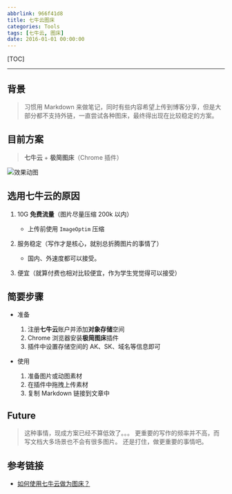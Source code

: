```yaml
---
abbrlink: 966f41d8
title: 七牛云图床
categories: Tools
tags: [七牛云, 图床]
date: 2016-01-01 00:00:00
---
```


[TOC]

---

## 背景

> 习惯用 Markdown 来做笔记，同时有些内容希望上传到博客分享，但是大部分都不支持外链，一直尝试各种图床，最终得出现在比较稳定的方案。

## 目前方案

> **七牛云** + **极简图床**（Chrome 插件）

![效果动图](http://upload-images.jianshu.io/upload_images/80247-75dc6f1261f0ae9c.jpg?imageMogr2/auto-orient/strip)

## 选用七牛云的原因

1. 10G **免费流量**（图片尽量压缩 200k 以内）
    - 上传前使用 `ImageOptim` 压缩

2. 服务稳定（写作才是核心，就别总折腾图片的事情了）
    - 国内、外速度都可以接受。

3. 便宜（就算付费也相对比较便宜，作为学生党觉得可以接受）

## 简要步骤

- 准备
    1. 注册**七牛云**账户并添加**对象存储**空间
    2. Chrome 浏览器安装**极简图床**插件
    3. 插件中设置存储空间的 AK、SK、域名等信息即可

- 使用
    1. 准备图片或动图素材
    2. 在插件中拖拽上传素材
    3. 复制 Markdown 链接到文章中

## Future

> 这种事情，现成方案已经不算低效了。。。
> 更重要的写作的频率并不高，而写文档大多场景也不会有很多图片。
> 还是打住，做更重要的事情吧。

## 参考链接

- [如何使用七牛云做为图床？](http://cnfeat.com/blog/2015/11/30/cli-qiniu/)
